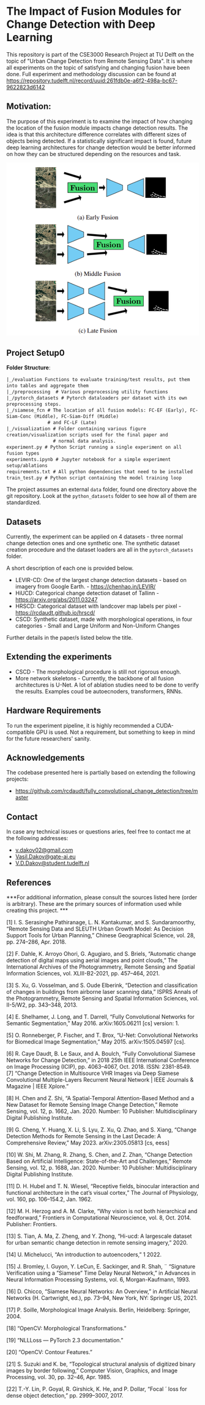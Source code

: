 # The Impact of Fusion Modules for Change Detection with Deep Learning

This repository is part of the CSE3000 Research Project at TU Delft on the topic of "Urban Change Detection from Remote Sensing Data". It is where all experiments on the topic of satisfying and changing fusion have been done. Full experiment and methodology discussion  can be found at <https://repository.tudelft.nl/record/uuid:261fdb0e-a6f2-498a-bc67-9622823d6142>

## Motivation:

The purpose of this experiment is to examine the impact of how changing the location of the fusion module impacts change detection results. The idea is that this architecture difference correlates with different sizes of objects being detected. If a statistically significant impact is found, future deep learning architectures for change detection would be better informed on how they can be structured depending on the resources and task. 

![Fusions figure](./fusion-fig.png)

## Project Setup0



**Folder Structure**:

```
|_/evaluation Functions to evaluate training/test results, put them into tables and aggregate them 
|_/preprocessing  # Various preprocessing utility functions 
|_/pytorch_datasets # Pytorch dataloaders per dataset with its own preprocessing steps. 
|_/siamese_fcn # The location of all fusion models: FC-EF (Early), FC-Siam-Conc (Middle), FC-Siam-Diff (Middle)
               # and FC-LF (Late) 
|_/visualization # Folder containing various figure creation/visualization scripts used for the final paper and 
                 # normal data analysis.
experiment.py # Python Script running a single experiment on all fusion types 
experiments.ipynb # Jupyter notebook for a simple experiment setup/ablations 
requirements.txt # All python dependencies that need to be installed 
train_test.py # Python script containing the model training loop
```

The project assumes an external `data` folder, found one directory above the git repository. Look at the `python_datasets` folder to see how all of them are standardized. 

## Datasets  

Currently, the experiment can be applied on 4 datasets - three normal change detection ones and one synthetic one. The synthetic dataset creation procedure and the dataset loaders are all in the `pytorch_datasets` folder. 

A short description of each one is provided below. 

- LEVIR-CD: One of the largest change detection datasets - based on imagery from Google Earth. - https://chenhao.in/LEVIR/
- HiUCD: Categorical change detection dataset of Tallinn - https://arxiv.org/abs/2011.03247 
- HRSCD: Categorical dataset with landcover map labels per pixel - https://rcdaudt.github.io/hrscd/
- CSCD: Synthetic dataset, made with morphological operations, in four categories - Small and Large Uniform and Non-Uniform Changes

Further details in the paper/s listed below the title. 

## Extending the experiments

- CSCD - The morphological procedure is still not rigorous enough. 
- More network skeletons - Currently, the backbone of all fusion architectures is U-Net. A lot of ablation studies need to be done to verify the results. Examples coud be autoecnoders, transformers, RNNs. 

## Hardware Requirements  

To run the experiment pipeline, it is highly recommended a CUDA-compatible GPU is used. Not a requirement, but something to keep in mind for the future researchers' sanity.

## Acknowledgements

The codebase presented here is partially based on extending the following projects: 

- <https://github.com/rcdaudt/fully_convolutional_change_detection/tree/master>



## Contact

In case any technical issues or questions aries, feel free to contact me at the following addresses:

- <v.dakov02@gmail.com>
- <Vasil.Dakov@gate-ai.eu>
- <V.D.Dakov@student.tudelft.nl>

## References
***For additional information, please consult the sources listed here (order is arbitrary). These are the primary sources of information used while creating this project. ***

[1] I. S. Serasinghe Pathiranage, L. N. Kantakumar, and S. Sundaramoorthy, “Remote Sensing Data and SLEUTH Urban
Growth Model: As Decision Support Tools for Urban Planning,” Chinese Geographical Science, vol. 28, pp. 274–286,
Apr. 2018.

[2] F. Dahle, K. Arroyo Ohori, G. Agugiaro, and S. Briels, “Automatic change detection of digital maps using aerial images
and point clouds,” The International Archives of the Photogrammetry, Remote Sensing and Spatial Information Sciences, vol. XLIII-B2-2021, pp. 457–464, 2021.

[3] S. Xu, G. Vosselman, and S. Oude Elberink, “Detection
and classification of changes in buildings from airborne laser
scanning data,” ISPRS Annals of the Photogrammetry, Remote Sensing and Spatial Information Sciences, vol. II-5/W2,
pp. 343–348, 2013.

[4] E. Shelhamer, J. Long, and T. Darrell, “Fully Convolutional Networks for Semantic Segmentation,” May 2016.
arXiv:1605.06211 [cs] version: 1.

[5] O. Ronneberger, P. Fischer, and T. Brox, “U-Net: Convolutional Networks for Biomedical Image Segmentation,” May 2015. arXiv:1505.04597 [cs].

[6] R. Caye Daudt, B. Le Saux, and A. Boulch, “Fully Convolutional Siamese Networks for Change Detection,” in 2018 25th IEEE International Conference on Image Processing (ICIP), pp. 4063–4067, Oct. 2018. ISSN: 2381-8549.
[7] “Change Detection in Multisource VHR Images via Deep Siamese Convolutional Multiple-Layers Recurrent Neural Network | IEEE Journals & Magazine | IEEE Xplore.”

[8] H. Chen and Z. Shi, “A Spatial-Temporal Attention-Based
Method and a New Dataset for Remote Sensing Image Change
Detection,” Remote Sensing, vol. 12, p. 1662, Jan. 2020. Number: 10 Publisher: Multidisciplinary Digital Publishing Institute.

[9] G. Cheng, Y. Huang, X. Li, S. Lyu, Z. Xu, Q. Zhao, and
S. Xiang, “Change Detection Methods for Remote Sensing in the Last Decade: A Comprehensive Review,” May 2023.
arXiv:2305.05813 [cs, eess]

[10] W. Shi, M. Zhang, R. Zhang, S. Chen, and Z. Zhan, “Change
Detection Based on Artificial Intelligence: State-of-the-Art
and Challenges,” Remote Sensing, vol. 12, p. 1688, Jan. 2020.
Number: 10 Publisher: Multidisciplinary Digital Publishing Institute.

[11] D. H. Hubel and T. N. Wiesel, “Receptive fields, binocular interaction and functional architecture in the cat’s visual cortex,” The Journal of Physiology, vol. 160, pp. 106–154.2, Jan. 1962.

[12] M. H. Herzog and A. M. Clarke, “Why vision is not both hierarchical and feedforward,” Frontiers in Computational Neuroscience, vol. 8, Oct. 2014. Publisher: Frontiers.

[13] S. Tian, A. Ma, Z. Zheng, and Y. Zhong, “Hi-ucd: A largescale dataset for urban semantic change detection in remote
sensing imagery,” 2020.

[14] U. Michelucci, “An introduction to autoencoders,” 1 2022.

[15] J. Bromley, I. Guyon, Y. LeCun, E. Sackinger, and R. Shah, ¨
“Signature Verification using a ”Siamese” Time Delay Neural Network,” in Advances in Neural Information Processing
Systems, vol. 6, Morgan-Kaufmann, 1993.

[16] D. Chicco, “Siamese Neural Networks: An Overview,” in Artificial Neural Networks (H. Cartwright, ed.), pp. 73–94, New
York, NY: Springer US, 2021.

[17] P. Soille, Morphological Image Analysis. Berlin, Heidelberg:
Springer, 2004.

[18] “OpenCV: Morphological Transformations.”

[19] “NLLLoss — PyTorch 2.3 documentation.”

[20] “OpenCV: Contour Features.”

[21] S. Suzuki and K. be, “Topological structural analysis of digitized binary images by border following,” Computer Vision, Graphics, and Image Processing, vol. 30, pp. 32–46, Apr. 1985.

[22] T.-Y. Lin, P. Goyal, R. Girshick, K. He, and P. Dollar, “Focal ´
loss for dense object detection,” pp. 2999–3007, 2017.

